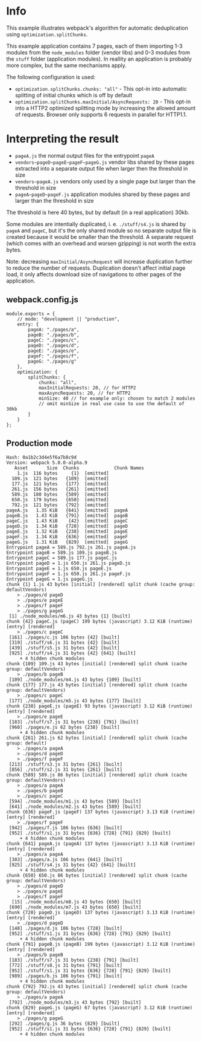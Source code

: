 # Info

This example illustrates webpack's algorithm for automatic deduplication using `optimization.splitChunks`.

This example application contains 7 pages, each of them importing 1-3 modules from the `node_modules` folder (vendor libs) and 0-3 modules from the `stuff` folder (application modules). In reallity an application is probably more complex, but the same mechanisms apply.

The following configuration is used:

* `optimization.splitChunks.chunks: "all"` - This opt-in into automatic splitting of initial chunks which is off by default
* `optimization.splitChunks.maxInitial/AsyncRequests: 20` - This opt-in into a HTTP2 optimized splitting mode by increasing the allowed amount of requests. Browser only supports 6 requests in parallel for HTTP1.1.

# Interpreting the result

* `pageA.js` the normal output files for the entrypoint `pageA`
* `vendors~pageD~pageE~pageF~pageG.js` vendor libs shared by these pages extracted into a separate output file when larger then the threshold in size
* `vendors~pageA.js` vendors only used by a single page but larger than the threshold in size
* `pageA~pageD~pageF.js` application modules shared by these pages and larger than the threshold in size

The threshold is here 40 bytes, but by default (in a real application) 30kb.

Some modules are intentially duplicated, i. e. `./stuff/s4.js` is shared by `pageA` and `pageC`, but it's the only shared module so no separate output file is created because it would be smaller than the threshold. A separate request (which comes with an overhead and worsen gzipping) is not worth the extra bytes.

Note: decreasing `maxInitial/AsyncRequest` will increase duplication further to reduce the number of requests. Duplication doesn't affect initial page load, it only affects download size of navigations to other pages of the application.

## webpack.config.js

```
module.exports = {
	// mode: "development || "production",
	entry: {
		pageA: "./pages/a",
		pageB: "./pages/b",
		pageC: "./pages/c",
		pageD: "./pages/d",
		pageE: "./pages/e",
		pageF: "./pages/f",
		pageG: "./pages/g"
	},
	optimization: {
		splitChunks: {
			chunks: "all",
			maxInitialRequests: 20, // for HTTP2
			maxAsyncRequests: 20, // for HTTP2
			minSize: 40 // for example only: chosen to match 2 modules
			// omit minSize in real use case to use the default of 30kb
		}
	}
};
```

## Production mode

```
Hash: 0a1b2c3d4e5f6a7b8c9d
Version: webpack 5.0.0-alpha.9
   Asset       Size  Chunks             Chunk Names
    1.js  116 bytes     {1}  [emitted]
  109.js  121 bytes   {109}  [emitted]
  177.js  121 bytes   {177}  [emitted]
  261.js  156 bytes   {261}  [emitted]
  589.js  180 bytes   {589}  [emitted]
  650.js  179 bytes   {650}  [emitted]
  792.js  121 bytes   {792}  [emitted]
pageA.js   1.35 KiB   {641}  [emitted]  pageA
pageB.js   1.43 KiB   {791}  [emitted]  pageB
pageC.js   1.43 KiB    {42}  [emitted]  pageC
pageD.js   1.34 KiB   {728}  [emitted]  pageD
pageE.js   1.32 KiB   {238}  [emitted]  pageE
pageF.js   1.34 KiB   {636}  [emitted]  pageF
pageG.js   1.31 KiB   {829}  [emitted]  pageG
Entrypoint pageA = 589.js 792.js 261.js pageA.js
Entrypoint pageB = 589.js 109.js pageB.js
Entrypoint pageC = 589.js 177.js pageC.js
Entrypoint pageD = 1.js 650.js 261.js pageD.js
Entrypoint pageE = 1.js 650.js pageE.js
Entrypoint pageF = 1.js 650.js 261.js pageF.js
Entrypoint pageG = 1.js pageG.js
chunk {1} 1.js 43 bytes [initial] [rendered] split chunk (cache group: defaultVendors)
    > ./pages/d pageD
    > ./pages/e pageE
    > ./pages/f pageF
    > ./pages/g pageG
 [1] ./node_modules/m6.js 43 bytes {1} [built]
chunk {42} pageC.js (pageC) 199 bytes (javascript) 3.12 KiB (runtime) [entry] [rendered]
    > ./pages/c pageC
 [161] ./pages/c.js 106 bytes {42} [built]
 [319] ./stuff/s6.js 31 bytes {42} [built]
 [439] ./stuff/s5.js 31 bytes {42} [built]
 [925] ./stuff/s4.js 31 bytes {42} {641} [built]
     + 4 hidden chunk modules
chunk {109} 109.js 43 bytes [initial] [rendered] split chunk (cache group: defaultVendors)
    > ./pages/b pageB
 [109] ./node_modules/m4.js 43 bytes {109} [built]
chunk {177} 177.js 43 bytes [initial] [rendered] split chunk (cache group: defaultVendors)
    > ./pages/c pageC
 [177] ./node_modules/m5.js 43 bytes {177} [built]
chunk {238} pageE.js (pageE) 93 bytes (javascript) 3.12 KiB (runtime) [entry] [rendered]
    > ./pages/e pageE
 [183] ./stuff/s7.js 31 bytes {238} {791} [built]
 [960] ./pages/e.js 62 bytes {238} [built]
     + 4 hidden chunk modules
chunk {261} 261.js 62 bytes [initial] [rendered] split chunk (cache group: default)
    > ./pages/a pageA
    > ./pages/d pageD
    > ./pages/f pageF
 [213] ./stuff/s3.js 31 bytes {261} [built]
 [856] ./stuff/s2.js 31 bytes {261} [built]
chunk {589} 589.js 86 bytes [initial] [rendered] split chunk (cache group: defaultVendors)
    > ./pages/a pageA
    > ./pages/b pageB
    > ./pages/c pageC
 [594] ./node_modules/m1.js 43 bytes {589} [built]
 [641] ./node_modules/m2.js 43 bytes {589} [built]
chunk {636} pageF.js (pageF) 137 bytes (javascript) 3.13 KiB (runtime) [entry] [rendered]
    > ./pages/f pageF
 [942] ./pages/f.js 106 bytes {636} [built]
 [952] ./stuff/s1.js 31 bytes {636} {728} {791} {829} [built]
     + 4 hidden chunk modules
chunk {641} pageA.js (pageA) 137 bytes (javascript) 3.13 KiB (runtime) [entry] [rendered]
    > ./pages/a pageA
 [303] ./pages/a.js 106 bytes {641} [built]
 [925] ./stuff/s4.js 31 bytes {42} {641} [built]
     + 4 hidden chunk modules
chunk {650} 650.js 86 bytes [initial] [rendered] split chunk (cache group: defaultVendors)
    > ./pages/d pageD
    > ./pages/e pageE
    > ./pages/f pageF
  [15] ./node_modules/m8.js 43 bytes {650} [built]
 [690] ./node_modules/m7.js 43 bytes {650} [built]
chunk {728} pageD.js (pageD) 137 bytes (javascript) 3.13 KiB (runtime) [entry] [rendered]
    > ./pages/d pageD
 [148] ./pages/d.js 106 bytes {728} [built]
 [952] ./stuff/s1.js 31 bytes {636} {728} {791} {829} [built]
     + 4 hidden chunk modules
chunk {791} pageB.js (pageB) 199 bytes (javascript) 3.12 KiB (runtime) [entry] [rendered]
    > ./pages/b pageB
 [183] ./stuff/s7.js 31 bytes {238} {791} [built]
 [772] ./stuff/s8.js 31 bytes {791} [built]
 [952] ./stuff/s1.js 31 bytes {636} {728} {791} {829} [built]
 [989] ./pages/b.js 106 bytes {791} [built]
     + 4 hidden chunk modules
chunk {792} 792.js 43 bytes [initial] [rendered] split chunk (cache group: defaultVendors)
    > ./pages/a pageA
 [792] ./node_modules/m3.js 43 bytes {792} [built]
chunk {829} pageG.js (pageG) 67 bytes (javascript) 3.12 KiB (runtime) [entry] [rendered]
    > ./pages/g pageG
 [292] ./pages/g.js 36 bytes {829} [built]
 [952] ./stuff/s1.js 31 bytes {636} {728} {791} {829} [built]
     + 4 hidden chunk modules
```
